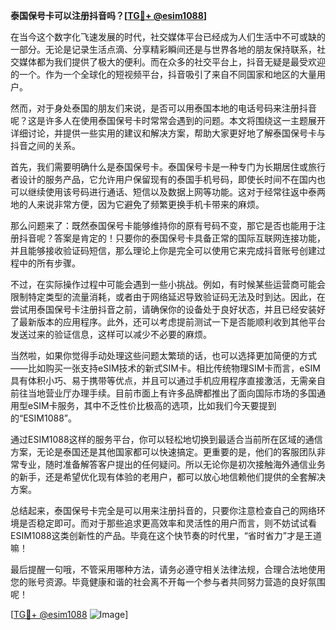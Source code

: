**泰国保号卡可以注册抖音吗？[[TG💪+ @esim1088](https://t.me/s/esim1088)]**

在当今这个数字化飞速发展的时代，社交媒体平台已经成为人们生活中不可或缺的一部分。无论是记录生活点滴、分享精彩瞬间还是与世界各地的朋友保持联系，社交媒体都为我们提供了极大的便利。而在众多的社交平台上，抖音无疑是最受欢迎的一个。作为一个全球化的短视频平台，抖音吸引了来自不同国家和地区的大量用户。

然而，对于身处泰国的朋友们来说，是否可以用泰国本地的电话号码来注册抖音呢？这是许多人在使用泰国保号卡时常常会遇到的问题。本文将围绕这一主题展开详细讨论，并提供一些实用的建议和解决方案，帮助大家更好地了解泰国保号卡与抖音之间的关系。

首先，我们需要明确什么是泰国保号卡。泰国保号卡是一种专门为长期居住或旅行者设计的服务产品，它允许用户保留现有的泰国手机号码，即使长时间不在国内也可以继续使用该号码进行通话、短信以及数据上网等功能。这对于经常往返中泰两地的人来说非常方便，因为它避免了频繁更换手机卡带来的麻烦。

那么问题来了：既然泰国保号卡能够维持你的原有号码不变，那它是否也能用于注册抖音呢？答案是肯定的！只要你的泰国保号卡具备正常的国际互联网连接功能，并且能够接收验证码短信，那么理论上你是完全可以使用它来完成抖音账号创建过程中的所有步骤。

不过，在实际操作过程中可能会遇到一些小挑战。例如，有时候某些运营商可能会限制特定类型的流量消耗，或者由于网络延迟导致验证码无法及时到达。因此，在尝试用泰国保号卡注册抖音之前，请确保你的设备处于良好状态，并且已经安装好了最新版本的应用程序。此外，还可以考虑提前测试一下是否能顺利收到其他平台发送过来的验证信息，这样可以减少不必要的麻烦。

当然啦，如果你觉得手动处理这些问题太繁琐的话，也可以选择更加简便的方式——比如购买一张支持eSIM技术的新式SIM卡。相比传统物理SIM卡而言，eSIM具有体积小巧、易于携带等优点，并且可以通过手机应用程序直接激活，无需亲自前往当地营业厅办理手续。目前市面上有许多品牌都推出了面向国际市场的多国通用型eSIM卡服务，其中不乏性价比极高的选项，比如我们今天要提到的“ESIM1088”。

通过ESIM1088这样的服务平台，你可以轻松地切换到最适合当前所在区域的通信方案，无论是泰国还是其他国家都可以快速搞定。更重要的是，他们的客服团队非常专业，随时准备解答客户提出的任何疑问。所以无论你是初次接触海外通信业务的新手，还是希望优化现有体验的老用户，都可以放心地信赖他们提供的全套解决方案。

总结起来，泰国保号卡完全是可以用来注册抖音的，只要你注意检查自己的网络环境是否稳定即可。而对于那些追求更高效率和灵活性的用户而言，则不妨试试看ESIM1088这类创新性的产品。毕竟在这个快节奏的时代里，“省时省力”才是王道嘛！

最后提醒一句哦，不管采用哪种方法，请务必遵守相关法律法规，合理合法地使用您的账号资源。毕竟健康和谐的社会离不开每一个参与者共同努力营造的良好氛围呢！

[[TG💪+ @esim1088](https://t.me/s/esim1088) ![Image](https://i.postimg.cc/4NQfJmqS/Snipaste-2025-05-13-00-14-12.png)]